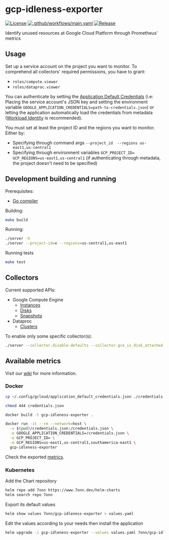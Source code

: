 # gcp-idleness-exporter
[![License](https://img.shields.io/badge/license-GPL3-blue)](https://www.gnu.org/licenses/gpl-3.0.en.html)
[![.github/workflows/main.yaml](https://github.com/7onn/gcp-idleness-exporter/actions/workflows/main.yaml/badge.svg)](https://github.com/7onn/gcp-idleness-exporter/actions/workflows/main.yaml)
[![Release](https://github.com/7onn/gcp-idleness-exporter/actions/workflows/release.yaml/badge.svg)](https://github.com/7onn/gcp-idleness-exporter/actions/workflows/release.yaml)

Identify unused resources at Google Cloud Platform through Prometheus' metrics


## Usage

Set up a service account on the project you want to monitor. To comprehend all collectors' required permissions, you have to grant: 
- `roles/compute.viewer`
- `roles/dataproc.viewer`

You can authenticate by setting the [Application Default Credentials](https://developers.google.com/accounts/docs/application-default-credentials) (i.e: Placing the service account's JSON key and setting the environment variable `GOOGLE_APPLICATION_CREDENTIALS=path-to-credentials.json`) or letting the application automatically load the credentials from metadata ([Workload Identity](https://cloud.google.com/kubernetes-engine/docs/how-to/workload-identity) is recommended).

You must set at least the project ID and the regions you want to monitor. Either by: 
- Specifying through command args `--project_id  --regions us-east1,us-central1`  
- Specifying through environment variables `GCP_PROJECT_ID= GCP_REGIONS=us-east1,us-central1` (if authenticating through metadata, the project doesn't need to be specified)


## Development building and running
Prerequisites:
* [Go compiler](https://golang.org/dl/)

Building:
```bash
make build
```

Running:
```bash
./server -h
./server --project-id=x --regions=us-central1,us-east1
```

Running tests
```bash
make test
```
## Collectors

Current supported APIs:
- Google Compute Engine
  - [Instances](https://console.cloud.google.com/compute/instances)
  - [Disks](https://console.cloud.google.com/compute/disks)
  - [Snapshots](https://console.cloud.google.com/compute/snapshots)
- Dataproc
  - [Clusters](https://console.cloud.google.com/dataproc/clusters)

To enable only some specific collector(s):
```bash
./server --collector.disable-defaults --collector.gce_is_disk_attached --collector.gce_disk_snapshot
```


## Available metrics
Visit our [wiki](https://github.com/7onn/gcp-idleness-exporter/wiki/Available-metrics) for more information.


### Docker
```bash
cp ~/.config/gcloud/application_default_credentials.json ./credentials.json

chmod 444 credentials.json

docker build -t gcp-idleness-exporter . 

docker run -it --rm --network=host \
  -v $(pwd)/credentials.json:/credentials.json \
  -e GOOGLE_APPLICATION_CREDENTIALS=/credentials.json \
  -e GCP_PROJECT_ID= \
  -e GCP_REGIONS=us-east1,us-central1,southamerica-east1 \
  gcp-idleness-exporter
```
Check the exported [metrics](http://localhost:5000/metrics).


### Kubernetes
Add the Chart repository
```bash
helm repo add 7onn https://www.7onn.dev/helm-charts
helm search repo 7onn
```

Export its default values
```bash
helm show values 7onn/gcp-idleness-exporter > values.yaml
```

Edit the values according to your needs then install the application
```bash
helm upgrade -i gcp-idleness-exporter --values values.yaml 7onn/gcp-idleness-exporter
```
